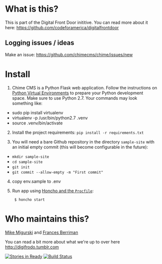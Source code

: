 # What is this?

This is part of the Digital Front Door inititive.  You can read more about it here: https://github.com/codeforamerica/digitalfrontdoor

## Logging issues / ideas 
Make an issue: https://github.com/chimecms/chime/issues/new

# Install

1. Chime CMS is a Python Flask web application. Follow the instructions on
   [Python Virtual Environments](https://github.com/codeforamerica/howto/blob/master/Python-Virtualenv.md)
   to prepare your Python development space. Make sure to use Python 2.7. Your commands may look something like:
 + sudo pip install virtualenv
 + virtualenv -p /usr/bin/python2.7 .venv
 + source .venv/bin/activate

2. Install the project requirements: `pip install -r requirements.txt`

3. You will need a bare Github repository in the directory `sample-site` with an initial empty commit
   (this will become configurable in the future):
 + `mkdir sample-site`
 + `cd sample-site`
 + `git init`
 + `git commit --allow-empty -m "First commit"`

4. copy env.sample to .env

5. Run app using [Honcho and the `Procfile`](https://github.com/codeforamerica/howto/blob/master/Procfile.md):

        $ honcho start

# Who maintains this?

[Mike Migurski](http://github.com/migurski) and [Frances Berriman](http://github.com/phae)

You can read a bit more about what we're up to over here http://digifrodo.tumblr.com

[![Stories in Ready](https://badge.waffle.io/chimecms/chime.svg?label=ready&title=Ready)](http://waffle.io/chimecms/chime)
[![Build Status](https://travis-ci.org/chimecms/chime.svg?branch=master)](https://travis-ci.org/chimecms/chime)
